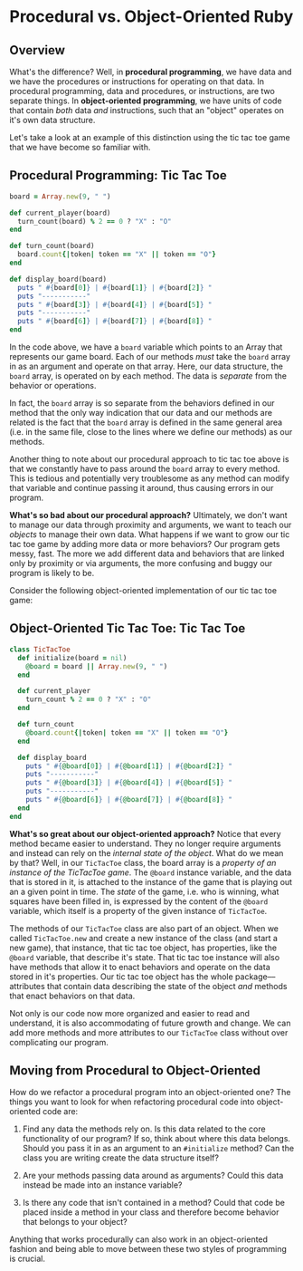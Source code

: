 # Procedural vs. Object-Oriented Ruby

## Overview

What's the difference? Well, in **procedural programming**, we have data and we have the procedures or instructions for operating on that data. In procedural programming, data and procedures, or instructions, are two separate things. In **object-oriented programming**, we have units of code that contain *both* data *and* instructions, such that an "object" operates on it's own data structure. 

Let's take a look at an example of this distinction using the tic tac toe game that we have become so familiar with. 

## Procedural Programming: Tic Tac Toe

```ruby
board = Array.new(9, " ")

def current_player(board)
  turn_count(board) % 2 == 0 ? "X" : "O"
end

def turn_count(board)
  board.count{|token| token == "X" || token == "O"}
end

def display_board(board)
  puts " #{board[0]} | #{board[1]} | #{board[2]} "
  puts "-----------"
  puts " #{board[3]} | #{board[4]} | #{board[5]} "
  puts "-----------"
  puts " #{board[6]} | #{board[7]} | #{board[8]} "
end
```

In the code above, we have a `board` variable which points to an Array that represents our game board. Each of our methods *must* take the `board` array in as an argument and operate on that array. Here, our data structure, the `board` array, is operated on by each method. The data is *separate* from the behavior or operations. 

In fact, the `board` array is so separate from the behaviors defined in our method that the only way indication that our data and our methods are related is the fact that the `board` array is defined in the same general area (i.e. in the same file, close to the lines where we define our methods) as our methods. 

Another thing to note about our procedural approach to tic tac toe above is that we constantly have to pass around the `board` array to every method. This is tedious and potentially very troublesome as any method can modify that variable and continue passing it around, thus causing errors in our program. 

**What's so bad about our procedural approach?** Ultimately, we don't want to manage our data through proximity and arguments, we want to teach our *objects* to manage their own data. What happens if we want to grow our tic tac toe game by adding more data or more behaviors? Our program gets messy, fast. The more we add different data and behaviors that are linked only by proximity or via arguments, the more confusing and buggy our program is likely to be. 

Consider the following object-oriented implementation of our tic tac toe game:

## Object-Oriented Tic Tac Toe: Tic Tac Toe

```ruby
class TicTacToe
  def initialize(board = nil)
    @board = board || Array.new(9, " ")
  end

  def current_player
    turn_count % 2 == 0 ? "X" : "O"
  end

  def turn_count
    @board.count{|token| token == "X" || token == "O"}
  end

  def display_board
    puts " #{@board[0]} | #{@board[1]} | #{@board[2]} "
    puts "-----------"
    puts " #{@board[3]} | #{@board[4]} | #{@board[5]} "
    puts "-----------"
    puts " #{@board[6]} | #{@board[7]} | #{@board[8]} "
  end
end
```  

**What's so great about our object-oriented approach?** Notice that every method became easier to understand. They no longer require arguments and instead can rely on the *internal state of the object*. What do we mean by that? Well, in our `TicTacToe` class, the board array is a *property of an instance of the TicTacToe game*. The `@board` instance variable, and the data that is stored in it, is attached to the instance of the game that is playing out an a given point in time. The *state* of the game, i.e. who is winning, what squares have been filled in, is expressed by the content of the `@board` variable, which itself is a property of the given instance of `TicTacToe`. 

The methods of our `TicTacToe` class are also part of an object. When we called `TicTacToe.new` and create a new instance of the class (and start a new game), that instance, that tic tac toe object, has properties, like the `@board` variable, that describe it's state. That tic tac toe instance will also have methods that allow it to enact behaviors and operate on the data stored in it's properties. Our tic tac toe object has the whole package––attributes that contain data describing the state of the object *and* methods that enact behaviors on that data. 

Not only is our code now more organized and easier to read and understand, it is also accommodating of future growth and change. We can add more methods and more attributes to our `TicTacToe` class without over complicating our program. 

## Moving from Procedural to Object-Oriented

How do we refactor a procedural program into an object-oriented one? The things you want to look for when refactoring procedural code into object-oriented code are:

1. Find any data the methods rely on. Is this data related to the core functionality of our program? If so, think about where this data belongs. Should you pass it in as an argument to an `#initialize` method? Can the class you are writing create the data structure itself? 

2. Are your methods passing data around as arguments? Could this data instead be made into an instance variable?

3. Is there any code that isn't contained in a method? Could that code be placed inside a method in your class and therefore become behavior that belongs to your object?

Anything that works procedurally can also work in an object-oriented fashion and being able to move between these two styles of programming is crucial.
